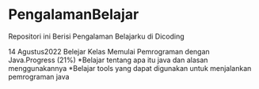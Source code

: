 # PengalamanBelajar
Repositori ini Berisi Pengalaman Belajarku di Dicoding

14 Agustus2022
Belejar Kelas Memulai Pemrograman dengan Java.Progress (21%)
  *Belajar tentang apa itu java dan alasan menggunakannya
  *Belajar tools yang dapat digunakan untuk menjalankan pemrograman java
